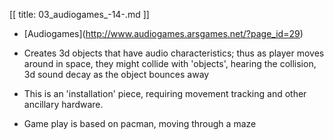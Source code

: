 [[
title: 03_audiogames_-14-.md
]]

+ \[Audiogames\]\(<http://www.audiogames.arsgames.net/?page_id=29>\)

+ Creates 3d objects that have audio characteristics; thus as player moves
around in space, they might collide with 'objects', hearing the collision, 3d
sound decay as the object bounces away

+ This is an 'installation' piece, requiring movement tracking and other
ancillary hardware.

+ Game play is based on pacman, moving through a maze

